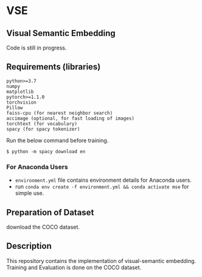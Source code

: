 # VSE
Visual Semantic Embedding
---

Code is still in progress.


## Requirements (libraries)
```
python>=3.7
numpy
matplotlib
pytorch>=1.1.0
torchvision
Pillow
faiss-cpu (for nearest neighbor search)
accimage (optional, for fast loading of images)
torchtext (for vocabulary)
spacy (for spacy tokenizer)
```

Run the below command before training.
```
$ python -m spacy download en
```

### For Anaconda Users
- `environment.yml` file contains environment details for Anaconda users.
- run `conda env create -f environment.yml && conda activate mse` for simple use.

## Preparation of Dataset
download the COCO dataset.


## Description
This repository contains the implementation of visual-semantic embedding.
Training and Evaluation is done on the COCO dataset.
